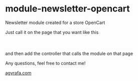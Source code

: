 # module-newsletter-opencart

Newsletter module created for a store OpenCart

Just call it on the page that you want like this
<br><br><?php echo $newsletter ?><br><br>
and then add the controller that calls the module on that page

Any questions, feel free to contact me!

<a href="http://agyrafa.com">agyrafa.com</a>
